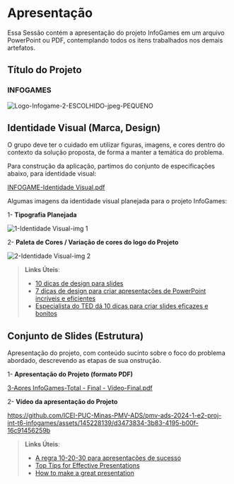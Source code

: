 # Apresentação

Essa Sessão contém a apresentação do projeto InfoGames em um arquivo PowerPoint ou PDF, contemplando todos os itens trabalhados nos demais artefatos.

## Título do Projeto

### INFOGAMES

![Logo-Infogame-2-ESCOLHIDO-jpeg-PEQUENO](https://github.com/ICEI-PUC-Minas-PMV-ADS/pmv-ads-2024-1-e2-proj-int-t6-infogames/assets/145228139/1a977cb9-9f52-4338-b29f-befc2a48522f)


## Identidade Visual (Marca, Design)

O grupo deve ter o cuidado em utilizar figuras, imagens, e cores dentro do contexto da solução proposta, de forma a manter a temática do problema.

Para construção da aplicação, partimos do conjunto de especificações abaixo, para identidade visual:

[INFOGAME-Identidade Visual.pdf](https://github.com/ICEI-PUC-Minas-PMV-ADS/pmv-ads-2024-1-e2-proj-int-t6-infogames/files/14842394/INFOGAME-Identidade.Visual.pdf)

Algumas imagens da identidade visual planejada para o projeto InfoGames:

1- __Tipografia Planejada__

![1-Identidade Visual-img 1](https://github.com/ICEI-PUC-Minas-PMV-ADS/pmv-ads-2024-1-e2-proj-int-t6-infogames/assets/145228139/5f620764-7b2c-4f6f-8ec5-2d8575bd5157)

2- __Paleta de Cores / Variação de cores do logo do Projeto__

![2-Identidade Visual-img 2](https://github.com/ICEI-PUC-Minas-PMV-ADS/pmv-ads-2024-1-e2-proj-int-t6-infogames/assets/145228139/97a94f2f-7dab-4b84-ac0b-400d7dbebb1d)


> **Links Úteis**:
> - [10 dicas de design para slides](https://rockcontent.com/blog/design-para-slides/)
> - [7 dicas de design para criar apresentações de PowerPoint incríveis e eficientes](https://www.shutterstock.com/pt/blog/7-dicas-de-design-para-criar-apresentacoes-de-powerpoint-incriveis-e-eficientes)
> - [Especialista do TED dá 10 dicas para criar slides eficazes e bonitos](https://soap.com.br/blog/especialista-do-ted-da-10-dicas-para-criar-slides-eficazes-e-bonitos)

## Conjunto de Slides (Estrutura)

Apresentação do projeto, com conteúdo sucinto sobre o foco do problema abordado, descrevendo as etapas de sua onstrução.

1- __Apresentação do Projeto (formato PDF)__

[3-Apres InfoGames-Total - Final - Vídeo-Final.pdf](https://github.com/ICEI-PUC-Minas-PMV-ADS/pmv-ads-2024-1-e2-proj-int-t6-infogames/files/14951346/3-Apres.InfoGames-Total.-.Final.-.Video-Final.pdf)

2- __Vídeo da apresentação do Projeto__

https://github.com/ICEI-PUC-Minas-PMV-ADS/pmv-ads-2024-1-e2-proj-int-t6-infogames/assets/145228139/d3473834-3b83-4195-b00f-16c91456259b



> **Links Úteis**:
> - [A regra 10-20-30 para apresentações de sucesso](https://revistapegn.globo.com/Noticias/noticia/2014/07/regra-10-20-30-para-apresentacoes-de-sucesso.html)
> - [Top Tips for Effective Presentations](https://www.skillsyouneed.com/present/presentation-tips.html)
> - [How to make a great presentation](https://www.ted.com/playlists/574/how_to_make_a_great_presentation)

